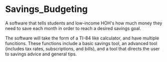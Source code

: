 # Savings_Budgeting
A software that tells students and low-income HOH's how much money they need to save each month in order to reach a desired savings goal.

The software will take the form of a TI-84 like calculator, and have multiple funcitions. These functions include a basic savings tool, an advanced tool (includes tax rates, subscriptions, and bills), and a tool that directs the user to savings advice and general tips.
